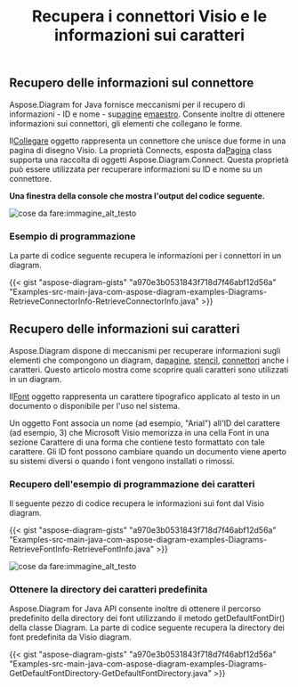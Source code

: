 ﻿---
title: Recupera i connettori Visio e le informazioni sui caratteri
type: docs
weight: 20
url: /it/java/retrieve-visio-connectors-and-font-information/
---
## **Recupero delle informazioni sul connettore**
 Aspose.Diagram for Java fornisce meccanismi per il recupero di informazioni - ID e nome - su[pagine](/diagram/it/java/retrieve-get-copy-and-insert-a-page/) e[maestro](). Consente inoltre di ottenere informazioni sui connettori, gli elementi che collegano le forme.

 Il[Collegare](https://reference.aspose.com/diagram/java/com.aspose.diagram/connect) oggetto rappresenta un connettore che unisce due forme in una pagina di disegno Visio. La proprietà Connects, esposta da[Pagina](https://reference.aspose.com/diagram/java/com.aspose.diagram/page) class supporta una raccolta di oggetti Aspose.Diagram.Connect. Questa proprietà può essere utilizzata per recuperare informazioni su ID e nome su un connettore.

**Una finestra della console che mostra l'output del codice seguente.** 

![cose da fare:immagine_alt_testo](retrieve-visio-connectors-and-font-information_1.png)
### **Esempio di programmazione**
La parte di codice seguente recupera le informazioni per i connettori in un diagram.

{{< gist "aspose-diagram-gists" "a970e3b0531843f718d7f46abf12d56a" "Examples-src-main-java-com-aspose-diagram-examples-Diagrams-RetrieveConnectorInfo-RetrieveConnectorInfo.java" >}}
## **Recupero delle informazioni sui caratteri**
 Aspose.Diagram dispone di meccanismi per recuperare informazioni sugli elementi che compongono un diagram, da[pagine](/diagram/it/java/retrieve-get-copy-and-insert-a-page/), [stencil](), [connettori](https://reference.aspose.com/diagram/java/com.aspose.diagram/ConnectCollection) anche i caratteri. Questo articolo mostra come scoprire quali caratteri sono utilizzati in un diagram.

 Il[Font](https://reference.aspose.com/diagram/java/com.aspose.diagram/font) oggetto rappresenta un carattere tipografico applicato al testo in un documento o disponibile per l'uso nel sistema.

Un oggetto Font associa un nome (ad esempio, "Arial") all'ID del carattere (ad esempio, 3) che Microsoft Visio memorizza in una cella Font in una sezione Carattere di una forma che contiene testo formattato con tale carattere. Gli ID font possono cambiare quando un documento viene aperto su sistemi diversi o quando i font vengono installati o rimossi.
### **Recupero dell'esempio di programmazione dei caratteri**
Il seguente pezzo di codice recupera le informazioni sui font dal Visio diagram.

{{< gist "aspose-diagram-gists" "a970e3b0531843f718d7f46abf12d56a" "Examples-src-main-java-com-aspose-diagram-examples-Diagrams-RetrieveFontInfo-RetrieveFontInfo.java" >}}

![cose da fare:immagine_alt_testo](retrieve-visio-connectors-and-font-information_2.png)
### **Ottenere la directory dei caratteri predefinita**
Aspose.Diagram for Java API consente inoltre di ottenere il percorso predefinito della directory dei font utilizzando il metodo getDefaultFontDir() della classe Diagram. La parte di codice seguente recupera la directory dei font predefinita da Visio diagram.

{{< gist "aspose-diagram-gists" "a970e3b0531843f718d7f46abf12d56a" "Examples-src-main-java-com-aspose-diagram-examples-Diagrams-GetDefaultFontDirectory-GetDefaultFontDirectory.java" >}}
